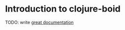 # Introduction to clojure-boid

TODO: write [great documentation](http://jacobian.org/writing/what-to-write/)
